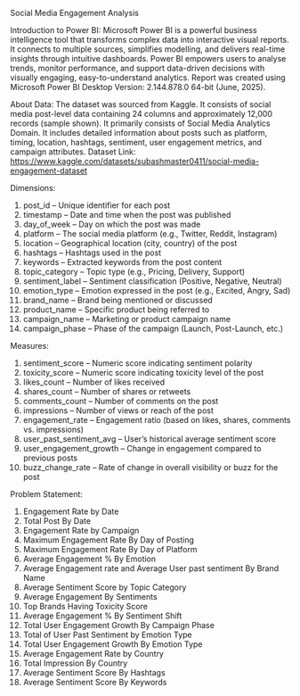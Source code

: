 Social Media Engagement Analysis

Introduction to Power BI:
Microsoft Power BI is a powerful business intelligence tool that transforms complex data into interactive visual reports. It connects to multiple sources, simplifies modelling, and delivers real-time insights through intuitive dashboards. Power BI empowers users to analyse trends, monitor performance, and support data-driven decisions with visually engaging, easy-to-understand analytics. Report was created using Microsoft Power BI Desktop Version: 2.144.878.0 64-bit (June, 2025).

About Data:
The dataset was sourced from Kaggle. It consists of social media post-level data containing 24 columns and approximately 12,000 records (sample shown). It primarily consists of Social Media Analytics Domain. It includes detailed information about posts such as platform, timing, location, hashtags, sentiment, user engagement metrics, and campaign attributes.
Dataset Link: https://www.kaggle.com/datasets/subashmaster0411/social-media-engagement-dataset 

Dimensions:
1.	post_id – Unique identifier for each post
2.	timestamp – Date and time when the post was published
3.	day_of_week – Day on which the post was made
4.	platform – The social media platform (e.g., Twitter, Reddit, Instagram)
5.	location – Geographical location (city, country) of the post
6.	hashtags – Hashtags used in the post
7.	keywords – Extracted keywords from the post content
8.	topic_category – Topic type (e.g., Pricing, Delivery, Support)
9.	sentiment_label – Sentiment classification (Positive, Negative, Neutral)
10.	emotion_type – Emotion expressed in the post (e.g., Excited, Angry, Sad)
11.	brand_name – Brand being mentioned or discussed
12.	product_name – Specific product being referred to
13.	campaign_name – Marketing or product campaign name
14.	campaign_phase – Phase of the campaign (Launch, Post-Launch, etc.)

Measures:
1.	sentiment_score – Numeric score indicating sentiment polarity
2.	toxicity_score – Numeric score indicating toxicity level of the post
3.	likes_count – Number of likes received
4.	shares_count – Number of shares or retweets
5.	comments_count – Number of comments on the post
6.	impressions – Number of views or reach of the post
7.	engagement_rate – Engagement ratio (based on likes, shares, comments vs. impressions)
8.	user_past_sentiment_avg – User’s historical average sentiment score
9.	user_engagement_growth – Change in engagement compared to previous posts
10.	buzz_change_rate – Rate of change in overall visibility or buzz for the post

Problem Statement:
1.	Engagement Rate by Date
2.	Total Post By Date
3.	Engagement Rate by Campaign
4.	Maximum Engagement Rate By Day of Posting
5.	Maximum Engagement Rate By Day of Platform
6.	Average Engagement % By Emotion
7.	Average Engagement rate and Average User past sentiment By Brand Name
8.	Average Sentiment Score by Topic Category
9.	Average Engagement By Sentiments
10.	Top Brands Having Toxicity Score
11.	Average Engagement % By Sentiment Shift
12.	Total User Engagement Growth By Campaign Phase
13.	Total of User Past Sentiment by Emotion Type
14.	Total User Engagement Growth By Emotion Type
15.	Average Engagement Rate by Country
16.	Total Impression By Country
17.	Average Sentiment Score By Hashtags
18.	Average Sentiment Score By Keywords
